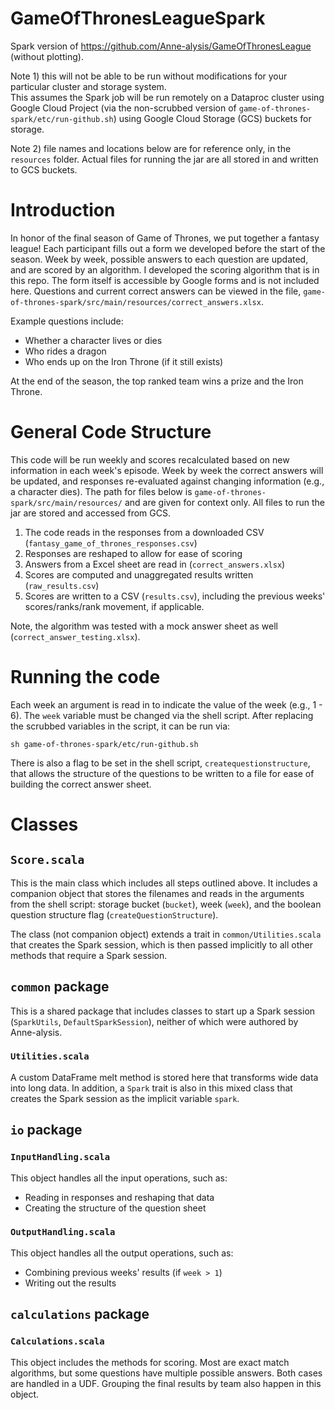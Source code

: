 # GameOfThronesLeagueSpark
Spark version of https://github.com/Anne-alysis/GameOfThronesLeague (without plotting).

Note 1) this will not be able to be run without modifications for your particular cluster and storage system.  
This assumes the Spark job will be run remotely on a Dataproc cluster using Google Cloud Project (via the non-scrubbed 
version of `game-of-thrones-spark/etc/run-github.sh`) using Google Cloud Storage (GCS) buckets for storage.    

Note 2) file names and locations below are for reference only, in the `resources` folder.  Actual files 
for running the jar are all stored in and written to GCS buckets.  

# Introduction

In honor of the final season of Game of Thrones, we put together a fantasy league!  Each participant fills
out a form we developed before the start of the season. Week by week, possible answers to each question are updated, and 
are scored by an algorithm. I developed the scoring algorithm that is in this repo. The form itself is accessible by Google 
forms and is not included here. Questions and current correct answers can be viewed in the file, `game-of-thrones-spark/src/main/resources/correct_answers.xlsx`. 

Example questions include:
 
 * Whether a character lives or dies
 * Who rides a dragon
 * Who ends up on the Iron Throne (if it still exists)

At the end of the season, the top ranked team wins a prize and the Iron Throne. 


# General Code Structure

This code will be run weekly and scores recalculated based on new information in each week's episode.  Week by 
week the correct answers will be updated, and responses re-evaluated against changing information (e.g., 
a character dies).  The path for files below is `game-of-thrones-spark/src/main/resources/` and are given for context 
only.  All files to run the jar are stored and accessed from GCS.  

1) The code reads in the responses from a downloaded CSV (`fantasy_game_of_thrones_responses.csv`)
2) Responses are reshaped to allow for ease of scoring
3) Answers from a Excel sheet are read in (`correct_answers.xlsx`)
4) Scores are computed and unaggregated results written (`raw_results.csv`)
5) Scores are written to a CSV (`results.csv`), including the previous weeks' scores/ranks/rank movement, if applicable.  

Note, the algorithm was tested with a mock answer sheet as well (`correct_answer_testing.xlsx`).

# Running the code

Each week an argument is read in to indicate the value of the week (e.g., 1 - 6). The `week` variable must be changed via the shell script.  After replacing the scrubbed variables in the script, it can be run via:

`sh game-of-thrones-spark/etc/run-github.sh`

There is also a flag to be set in the shell script, `createquestionstructure`, that allows the structure of the questions to be written to a file for ease of building the correct answer sheet.

# Classes
## `Score.scala`

This is the main class which includes all steps outlined above.  It includes a companion object that stores the filenames and reads in the arguments from the shell script: storage bucket (`bucket`), week (`week`), and the boolean question structure flag (`createQuestionStructure`).  

The class (not companion object) extends a trait in `common/Utilities.scala` that creates the Spark session, which is then passed implicitly to all other methods that require a Spark session.  

## `common` package

This is a shared package that includes classes to start up a Spark session (`SparkUtils`, `DefaultSparkSession`), neither of which were authored by Anne-alysis.  

### `Utilities.scala`

A custom DataFrame melt method is stored here that transforms wide data into long data.  In addition, a `Spark` trait is also in this mixed class that creates the Spark session as the implicit variable `spark`.  


## `io` package
### `InputHandling.scala`

This object handles all the input operations, such as:
 * Reading in responses and reshaping that data
 * Creating the structure of the question sheet
 
 ### `OutputHandling.scala`

This object handles all the output operations, such as:
* Combining previous weeks' results (if `week > 1`)
 * Writing out the results
 
 ## `calculations` package
### `Calculations.scala`
This object includes the methods for scoring.  Most are exact match algorithms, but
some questions have multiple possible answers.  Both cases are handled in a UDF.  Grouping the final
results by team also happen in this object.  



